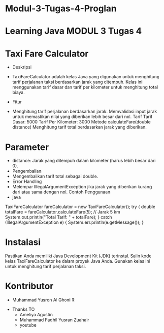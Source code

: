 # Modul-3-Tugas-4-Proglan
# Learning Java MODUL 3 Tugas 4
# Taxi Fare Calculator
* Deskripsi
* TaxiFareCalculator adalah kelas Java yang digunakan untuk menghitung tarif perjalanan taksi berdasarkan jarak yang ditempuh. Kelas ini menggunakan tarif dasar dan tarif per kilometer untuk menghitung total biaya.

* Fitur
* Menghitung tarif perjalanan berdasarkan jarak.
Memvalidasi input jarak untuk memastikan nilai yang diberikan lebih besar dari nol.
Tarif
Tarif Dasar: 5000
Tarif Per Kilometer: 3000
Metode
calculateFare(double distance)
Menghitung tarif total berdasarkan jarak yang diberikan.

# Parameter
* distance: Jarak yang ditempuh dalam kilometer (harus lebih besar dari 0).
* Pengembalian
* Mengembalikan tarif total sebagai double.
* Error Handling
* Melempar IllegalArgumentException jika jarak yang diberikan kurang dari atau sama dengan nol.
Contoh Penggunaan
* java

TaxiFareCalculator fareCalculator = new TaxiFareCalculator();
try {
    double totalFare = fareCalculator.calculateFare(5); // Jarak 5 km
    System.out.println("Total Tarif: " + totalFare);
} catch (IllegalArgumentException e) {
    System.err.println(e.getMessage());
}

# Instalasi
Pastikan Anda memiliki Java Development Kit (JDK) terinstal.
Salin kode kelas TaxiFareCalculator ke dalam proyek Java Anda.
Gunakan kelas ini untuk menghitung tarif perjalanan taksi.

# Kontributor
- Muhammad Yusron Al Ghoni R
* Thanks TO
  - Ameliya Agustin 
  - Muhammad Fadhil Yusran Zuahair
  - youtube
